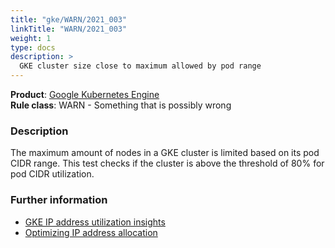 ```yaml
---
title: "gke/WARN/2021_003"
linkTitle: "WARN/2021_003"
weight: 1
type: docs
description: >
  GKE cluster size close to maximum allowed by pod range
---
```


**Product**: [Google Kubernetes Engine](https://cloud.google.com/kubernetes-engine)\
**Rule class**: WARN - Something that is possibly wrong

### Description

The maximum amount of nodes in a GKE cluster is limited based on its pod CIDR
range. This test checks if the cluster is above the threshold of 80% for pod
CIDR utilization.

### Further information

- [GKE IP address utilization insights](https://cloud.google.com/network-intelligence-center/docs/network-analyzer/insights/kubernetes-engine/gke-ip-utilization)
- [Optimizing IP address allocation](https://cloud.google.com/kubernetes-engine/docs/how-to/flexible-pod-cidr)
